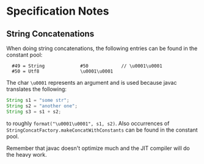 # Specification Notes

## String Concatenations

When doing string concatenations, the following entries can be found in the constant pool:
```
  #49 = String             #50            // \u0001\u0001
  #50 = Utf8               \u0001\u0001
```

The char `\u0001` represents an argument and is used because javac translates the following:
```java
String s1 = "some str";
String s2 = "another one";
String s3 = s1 + s2;
```

to roughly `format("\u0001\u0001", s1, s2)`. Also occurrences of `StringConcatFactory.makeConcatWithConstants` can be found in the constant pool.

Remember that javac doesn't optimize much and the JIT compiler will do the heavy work.
